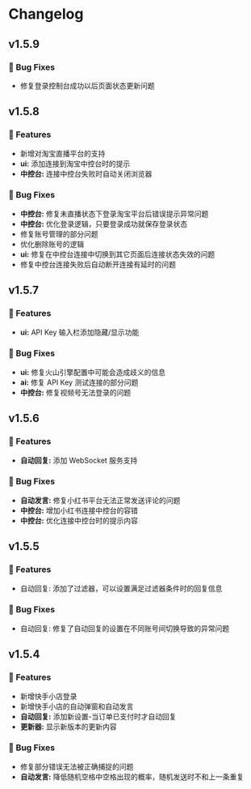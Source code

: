 # Changelog


## v1.5.9

### 🐞 Bug Fixes

- 修复登录控制台成功以后页面状态更新问题

## v1.5.8

### 🚀 Features

- 新增对淘宝直播平台的支持
- **ui:** 添加连接到淘宝中控台时的提示
- **中控台:** 连接中控台失败时自动关闭浏览器

### 🐞 Bug Fixes

- **中控台:** 修复未直播状态下登录淘宝平台后错误提示异常问题
- **中控台:** 优化登录逻辑，只要登录成功就保存登录状态
- 修复账号管理的部分问题
- 优化删除账号的逻辑
- **ui:** 修复在中控台连接中切换到其它页面后连接状态失效的问题
- 修复中控台连接失败后自动断开连接有延时的问题

## v1.5.7

### 🚀 Features

- **ui:** API Key 输入栏添加隐藏/显示功能

### 🐞 Bug Fixes

- **ui:** 修复火山引擎配置中可能会造成歧义的信息
- **ai:** 修复 API Key 测试连接的部分问题
- **中控台:** 修复视频号无法登录的问题


## v1.5.6

### 🚀 Features

- **自动回复:** 添加 WebSocket 服务支持

### 🐞 Bug Fixes

- **自动发言:** 修复小红书平台无法正常发送评论的问题
- **中控台:** 增加小红书连接中控台的容错
- **中控台:** 优化连接中控台时的提示内容


## v1.5.5

### 🚀 Features
- 自动回复: 添加了过滤器，可以设置满足过滤器条件时的回复信息
### 🐞 Bug Fixes
- 自动回复: 修复了自动回复的设置在不同账号间切换导致的异常问题


## v1.5.4

### 🚀 Features

- 新增快手小店登录
- 新增快手小店的自动弹窗和自动发言
- **自动回复:** 添加新设置-当订单已支付时才自动回复
- **更新器:** 显示新版本的更新内容

### 🐞 Bug Fixes

- 修复部分错误无法被正确捕捉的问题
- **自动发言:** 降低随机空格中空格出现的概率，随机发送时不和上一条重复
